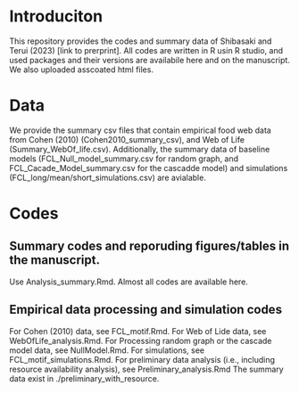# Introduciton
This repository provides the codes and summary data of Shibasaki and Terui (2023) [link to prerprint].
All codes are written in R usin R studio, and used packages and their versions are availabile here and on the manuscript.
We also uploaded asscoated html files.

# Data
We provide the summary csv files that contain empirical food web data from Cohen (2010) (Cohen2010_summary_csv), and Web of Life (Summary_WebOf_life.csv).
Additionally, the summary data of baseline models (FCL_Null_model_summary.csv for random graph, and FCL_Cacade_Model_summary.csv for the cascadde model) and simulations (FCL_long/mean/short_simulations.csv) are avialable.

# Codes
## Summary codes and reporuding figures/tables in the manuscript.
Use Analysis_summary.Rmd. Almost all codes are available here.

## Empirical data processing and simulation codes
For Cohen (2010) data, see FCL_motif.Rmd.
For Web of Lide data, see WebOfLife_analysis.Rmd.
For Processing random graph or the cascade model data, see NullModel.Rmd.
For simulations, see FCL_motif_simulations.Rmd.
For preliminary data analysis (i.e., including resource availability analysis), see Preliminary_analysis.Rmd The summary data exist in ./preliminary_with_resource.
